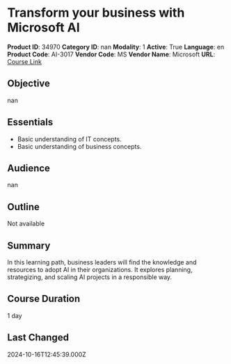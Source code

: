 # Transform your business with Microsoft AI

**Product ID**: 34970
**Category ID**: nan
**Modality**: 1
**Active**: True
**Language**: en
**Product Code**: AI-3017
**Vendor Code**: MS
**Vendor Name**: Microsoft
**URL**: [Course Link](https://www.fastlaneus.com/course/microsoft-ai-3017)

## Objective
nan

## Essentials
- Basic understanding of IT concepts.
- Basic understanding of business concepts.

## Audience
nan

## Outline
Not available

## Summary
In this learning path, business leaders will find the knowledge and resources to adopt AI in their organizations. It explores planning, strategizing, and scaling AI projects in a responsible way.

## Course Duration
1 day

## Last Changed
2024-10-16T12:45:39.000Z
